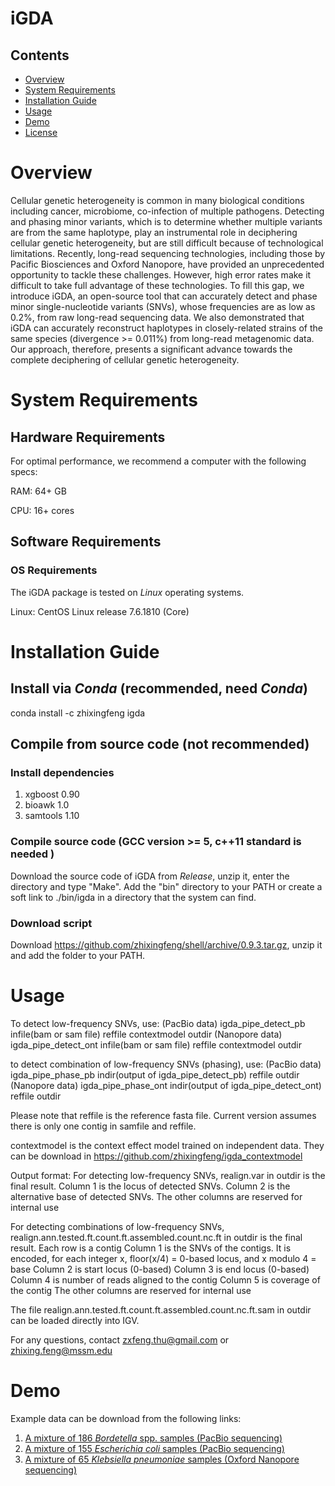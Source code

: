 # iGDA

## Contents

- [Overview](#overview)
- [System Requirements](#system-requirements)
- [Installation Guide](#installation-guide)
- [Usage](#usage)
- [Demo](#demo)
- [License](./LICENSE)

# Overview 
Cellular genetic heterogeneity is common in many biological conditions including cancer, microbiome, co-infection of multiple pathogens. Detecting and phasing minor variants, which is to determine whether multiple variants are from the same haplotype, play an instrumental role in deciphering cellular genetic heterogeneity, but are still difficult because of technological limitations. Recently, long-read sequencing technologies, including those by Pacific Biosciences and Oxford Nanopore, have provided an unprecedented opportunity to tackle these challenges. However, high error rates make it difficult to take full advantage of these technologies. To fill this gap, we introduce iGDA, an open-source tool that can accurately detect and phase minor single-nucleotide variants (SNVs), whose frequencies are as low as 0.2%, from raw long-read sequencing data. We also demonstrated that iGDA can accurately reconstruct haplotypes in closely-related strains of the same species (divergence >= 0.011%) from long-read metagenomic data. Our approach, therefore, presents a significant advance towards the complete deciphering of cellular genetic heterogeneity. 

# System Requirements

## Hardware Requirements

For optimal performance, we recommend a computer with the following specs:

RAM: 64+ GB

CPU: 16+ cores

## Software Requirements

### OS Requirements

The iGDA package is tested on *Linux* operating systems.

Linux: CentOS Linux release 7.6.1810 (Core)

# Installation Guide

## Install via *Conda* (recommended, need *Conda*)
conda install -c zhixingfeng igda

## Compile from source code (not recommended)
### Install dependencies
1. xgboost 0.90
2. bioawk 1.0
3. samtools 1.10

### Compile source code (GCC version >= 5, c++11 standard is needed )
Download the source code of iGDA from *Release*, unzip it, enter the directory and type "Make". Add the "bin" directory to your PATH or create a soft link to ./bin/igda in a directory that the system can find.

### Download script 
Download https://github.com/zhixingfeng/shell/archive/0.9.3.tar.gz, unzip it and add the folder to your PATH.

# Usage 
To detect low-frequency SNVs, use:
(PacBio data) igda_pipe_detect_pb infile(bam or sam file) reffile contextmodel outdir
(Nanopore data) igda_pipe_detect_ont infile(bam or sam file) reffile contextmodel outdir

to detect combination of  low-frequency SNVs (phasing), use:
(PacBio data) igda_pipe_phase_pb indir(output of igda_pipe_detect_pb) reffile outdir
(Nanopore data) igda_pipe_phase_ont indir(output of igda_pipe_detect_ont) reffile outdir

Please note that reffile is the reference fasta file. Current version assumes there is only one contig in samfile and reffile.

contextmodel is the context effect model trained on independent data. They can be download in https://github.com/zhixingfeng/igda_contextmodel

Output format:
For detecting low-frequency SNVs, realign.var in outdir is the final result.
Column 1 is the locus of detected SNVs.
Column 2 is the alternative base of detected SNVs.
The other columns are reserved for internal use

For detecting combinations of low-frequency SNVs, realign.ann.tested.ft.count.ft.assembled.count.nc.ft in outdir is the final result.
Each row is a contig
Column 1 is the SNVs of the contigs. It is encoded, for each integer x, floor(x/4) = 0-based locus, and x modulo 4 = base
Column 2 is start locus (0-based)
Column 3 is end locus (0-based)
Column 4 is number of reads aligned to the contig
Column 5 is coverage of the contig
The other columns are reserved for internal use

The file realign.ann.tested.ft.count.ft.assembled.count.nc.ft.sam in outdir can be loaded directly into IGV.

For any questions, contact zxfeng.thu@gmail.com or zhixing.feng@mssm.edu

# Demo

Example data can be download from the following links:

1. [A mixture of 186 *Bordetella* spp. samples (PacBio sequencing)](https://www.dropbox.com/sh/uusx8modggni96m/AAAxjKEa7YdG-HYpKnzousKBa?dl=0)
2. [A mixture of 155 *Escherichia coli* samples (PacBio sequencing)](https://www.dropbox.com/sh/uusx8modggni96m/AAAxjKEa7YdG-HYpKnzousKBa?dl=0)
3. [A mixture of 65 *Klebsiella pneumoniae* samples (Oxford Nanopore sequencing)](https://www.dropbox.com/sh/uusx8modggni96m/AAAxjKEa7YdG-HYpKnzousKBa?dl=0)



